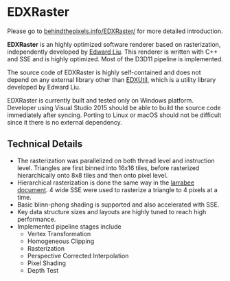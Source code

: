 # EDXRaster

Please go to [behindthepixels.info/EDXRaster/](http://behindthepixels.info/EDXRaster/) for more detailed introduction.

**EDXRaster** is an highly optimized software renderer based on rasterization, independently developed by [Edward Liu](http://behindthepixels.info/). This renderer is written with C++ and SSE and is highly optimized. Most of the D3D11 pipeline is implemented.

The source code of EDXRaster is highly self-contained and does not depend on any external library other than [EDXUtil](https://github.com/EDXGraphics/EDXUtil), which is a utility library developed by Edward Liu.

EDXRaster is currently built and tested only on Windows platform. Developer using Visual Studio 2015 should be able to build the source code immediately after syncing. Porting to Linux or macOS should not be difficult since it there is no external dependency.

## Technical Details

- The rasterization was parallelized on both thread level and instruction level. Triangles are first binned into 16x16 tiles, before rasterized hierarchically onto 8x8 tiles and then onto pixel level. 
- Hierarchical rasterization is done the same way in the [larrabee document](https://software.intel.com/en-us/articles/rasterization-on-larrabee). 4 wide SSE were used to rasterize a triangle to 4 pixels at a time.
- Basic blinn-phong shading is supported and also accelerated with SSE.
- Key data structure sizes and layouts are highly tuned to reach high performance.
- Implemented pipeline stages include
  - Vertex Transformation
  - Homogeneous Clipping
  - Rasterization
  - Perspective Corrected Interpolation
  - Pixel Shading
  - Depth Test
